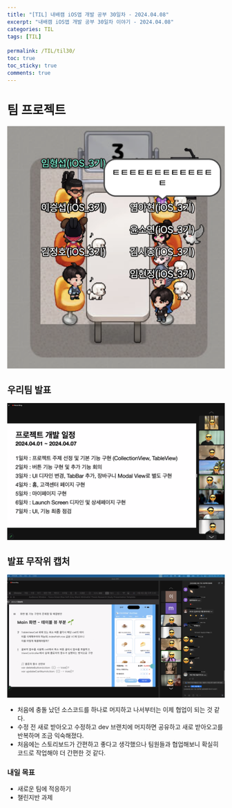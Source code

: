 ```yaml
---
title: "[TIL] 내배캠 iOS앱 개발 공부 30일차 - 2024.04.08"
excerpt: "내배캠 iOS앱 개발 공부 30일차 이야기 - 2024.04.08"
categories: TIL
tags: [TIL]

permalink: /TIL/til30/
toc: true            
toc_sticky: true     
comments: true       
---
```


# 팀 프로젝트 
![](../../assets/images/categories/til/2024-04-08-til30-1.png)

## 우리팀 발표 
![](../../assets/images/categories/til/2024-04-08-til30-3.png)

## 발표 무작위 캡처 
![](../../assets/images/categories/til/2024-04-08-til30-2.png)

- 처음에 충돌 났던 소스코드를 하나로 머지하고 나서부터는 이제 협업이 되는 것 같다. 
- 수정 전 새로 받아오고 수정하고 dev 브랜치에 머지하면 공유하고 새로 받아오고를 반복하며 조금 익숙해졌다. 
- 처음에는 스토리보드가 간편하고 좋다고 생각했으나 팀원들과 협업해보니 확실히 코드로 작업해야 더 간편한 것 같다. 
    
### 내일 목표 
- 새로운 팀에 적응하기 
- 챌린지반 과제 